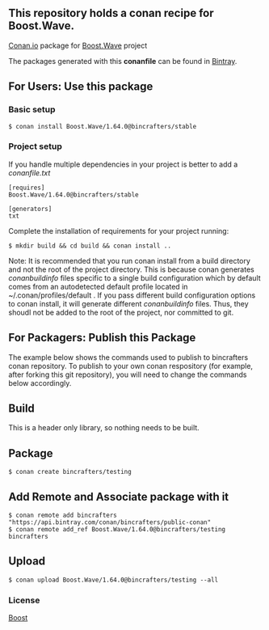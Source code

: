 ## This repository holds a conan recipe for Boost.Wave.

[Conan.io](https://conan.io) package for [Boost.Wave](https://github.com/Boostorg/Wave) project

The packages generated with this **conanfile** can be found in [Bintray](https://bintray.com/bincrafters/conan-public/Boost.Wave%3Abincrafters).

## For Users: Use this package

### Basic setup

    $ conan install Boost.Wave/1.64.0@bincrafters/stable

### Project setup

If you handle multiple dependencies in your project is better to add a *conanfile.txt*

    [requires]
    Boost.Wave/1.64.0@bincrafters/stable

    [generators]
    txt

Complete the installation of requirements for your project running:</small></span>

    $ mkdir build && cd build && conan install ..
	
Note: It is recommended that you run conan install from a build directory and not the root of the project directory.  This is because conan generates *conanbuildinfo* files specific to a single build configuration which by default comes from an autodetected default profile located in ~/.conan/profiles/default .  If you pass different build configuration options to conan install, it will generate different *conanbuildinfo* files.  Thus, they shoudl not be added to the root of the project, nor committed to git. 

## For Packagers: Publish this Package

The example below shows the commands used to publish to bincrafters conan repository. To publish to your own conan respository (for example, after forking this git repository), you will need to change the commands below accordingly. 

## Build  

This is a header only library, so nothing needs to be built.

## Package 

    $ conan create bincrafters/testing
	
## Add Remote and Associate package with it

	$ conan remote add bincrafters "https://api.bintray.com/conan/bincrafters/public-conan"
	$ conan remote add_ref Boost.Wave/1.64.0@bincrafters/testing bincrafters

## Upload

    $ conan upload Boost.Wave/1.64.0@bincrafters/testing --all

### License
[Boost](LICENSE)
